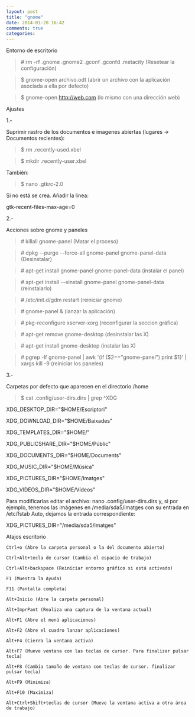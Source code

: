 ```yaml
---
layout: post
title: "gnome"
date: 2014-01-28 16:42
comments: true
categories: 
---
```

Entorno de escritorio

>\# rm -rf .gnome .gnome2 .gconf .gconfd .metacity (Resetear la configuración)

>$ gnome-open archivo.odt   (abrir un archivo con la aplicación asociada a ella por defecto)

>$ gnome-open http://web.com   (lo mismo con una dirección web)

Ajustes

1.-

Suprimir rastro de los documentos e imagenes abiertas (lugares -> Documentos recientes): 

>$ rm .recently-used.xbel 

>$ mkdir .recently-user.xbel

También:

>$ nano .gtkrc-2.0

Si no está se crea. Añadir la linea:

gtk-recent-files-max-age=0

2.-

Acciones sobre gnome y paneles 

>\# killall gnome-panel (Matar el proceso) 

>\# dpkg --purge --force-all gnome-panel gnome-panel-data (Desinstalar) 

>\# apt-get install gnome-panel gnome-panel-data (instalar el panel) 

>\# apt-get install --einstall gnome-panel gnome-panel-data (reinstalarlo) 

>\# /etc/init.d/gdm restart (reiniciar gnome) 

>\# gnome-panel & (lanzar la aplicación) 

>\# pkg-reconfigure xserver-xorg (reconfigurar la seccion gráfica) 

>\# apt-get remove gnome-desktop (desinstalar las X) 

>\# apt-get install gnome-desktop (instalar las X)

>\# pgrep -lf gnome-panel | awk '{if ($2=="gnome-panel") print $1}' | xargs kill -9 (reiniciar los paneles)

3.-

Carpetas por defecto que aparecen en el directorio /home

>$ cat .config/user-dirs.dirs | grep ^XDG

XDG_DESKTOP_DIR="$HOME/Escriptori" 

XDG_DOWNLOAD_DIR="$HOME/Baixades" 

XDG_TEMPLATES_DIR="$HOME/" 

XDG_PUBLICSHARE_DIR="$HOME/Públic" 

XDG_DOCUMENTS_DIR="$HOME/Documents" 

XDG_MUSIC_DIR="$HOME/Música" 

XDG_PICTURES_DIR="$HOME/Imatges" 

XDG_VIDEOS_DIR="$HOME/Vídeos" 

Para modificarlas editar el archivo:  nano .config/user-dirs.dirs y, si por ejemplo, tenemos las imágenes en /media/sda5/imatges con su entrada en /etc/fstab  Auto, dejamos la entrada correspondiente:

XDG_PICTURES_DIR="/media/sda5/imatges"

Atajos escritorio 

	Ctrl+o (Abre la carpeta personal o la del documento abierto)

	Ctrl+Alt+tecla de cursor (Cambia el espacio de trabajo) 

	Ctrl+Alt+backspace (Reiniciar entorno gráfico si está activado)

	F1 (Muestra la Ayuda)

	F11 (Pantalla completa)

	Alt+Inicio (Abre la carpeta personal)

	Alt+ImprPant (Realiza una captura de la ventana actual)

	Alt+F1 (Abre el menú aplicaciones)

	Alt+F2 (Abre el cuadro lanzar aplicaciones) 

	Alt+F4 (Cierra la ventana activa)

	Alt+F7 (Mueve ventana con las teclas de cursor. Para finalizar pulsar tecla) 

	Alt+F8 (Cambia tamaño de ventana con teclas de cursor. finalizar pulsar tecla) 

	Alt+F9 (Minimiza) 

	Alt+F10 (Maximiza)

	Alt+Ctrl+Shift+teclas de cursor (Mueve la ventana activa a otra área de trabajo)

